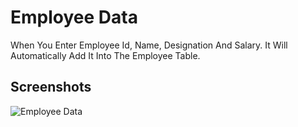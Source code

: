 # Employee Data
When You Enter Employee Id, Name, Designation And Salary.
It Will Automatically Add It Into The Employee Table.

## Screenshots

![Employee Data]("https://github.com/Divyesh1692/javascript/blob/master/Table/table.png?raw=true")

